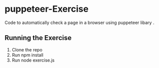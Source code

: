 # puppeteer-Exercise
Code to automatically check a page in a browser using puppeteer libary .




## Running the Exercise

1. Clone the repo
2. Run npm install
3. Run node exercise.js









